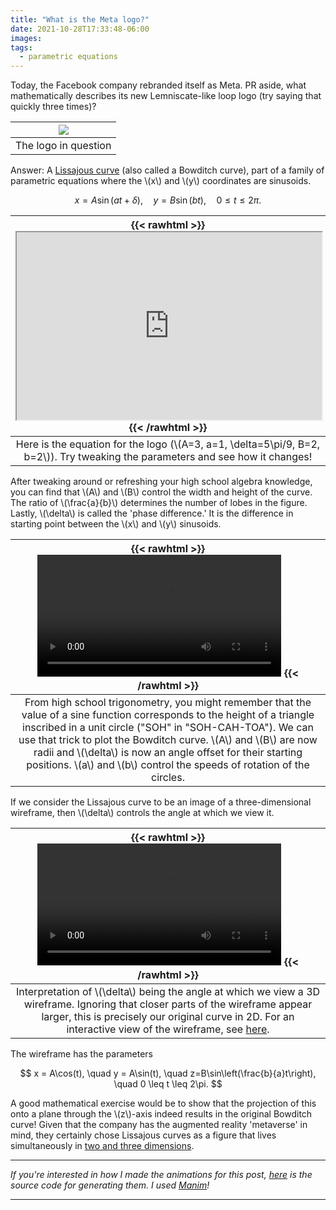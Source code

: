 ```yaml
---
title: "What is the Meta logo?"
date: 2021-10-28T17:33:48-06:00
images:
tags: 
  - parametric equations
---
```


Today, the Facebook company rebranded itself as Meta. PR aside, what mathematically describes its new Lemniscate-like loop logo (try saying that quickly three times)?

| ![](https://photos5.appleinsider.com/gallery/45329-88208-Meta-Logo-xl.jpg) |
|:--:|
| The logo in question |

Answer: A [Lissajous curve](https://en.wikipedia.org/wiki/Lissajous_curve) (also called a Bowditch curve), part of a family of parametric equations where the \\(x\\) and \\(y\\) coordinates are sinusoids.

$$
x = A\sin(at + \delta), \quad y = B\sin(bt), \quad 0 \leq t \leq 2\pi.
$$

| {{< rawhtml >}} <iframe src="https://www.desmos.com/calculator/brasrdtssa" width="100%" style="min-height:300px"></iframe> {{< /rawhtml >}} |
|:--:|
| Here is the equation for the logo (\\(A=3, a=1, \\delta=5\\pi/9, B=2, b=2\\)). Try tweaking the parameters and see how it changes! |

After tweaking around or refreshing your high school algebra knowledge, you can find that \\(A\\) and \\(B\\) control the width and height of the curve. The ratio of \\(\\frac{a}{b}\\) determines the number of lobes in the figure. Lastly, \\(\\delta\\) is called the 'phase difference.' It is the difference in starting point between the \\(x\\) and \\(y\\) sinusoids.

| {{< rawhtml >}} <video controls width="80%"><source src="/BowditchParametric.mp4"></video> {{< /rawhtml >}} |
|:--:|
| From high school trigonometry, you might remember that the value of a sine function corresponds to the height of a triangle inscribed in a unit circle ("SOH" in "SOH-CAH-TOA"). We can use that trick to plot the Bowditch curve. \\(A\\) and \\(B\\) are now radii and \\(\\delta\\) is now an angle offset for their starting positions. \\(a\\) and \\(b\\) control the speeds of rotation of the circles. |

If we consider the Lissajous curve to be an image of a three-dimensional wireframe, then \\(\\delta\\) controls the angle at which we view it.

| {{< rawhtml >}} <video controls width="80%"><source src="/Bowditch3D.mp4"></video> {{< /rawhtml >}} |
|:--:|
| Interpretation of \\(\\delta\\) being the angle at which we view a 3D wireframe. Ignoring that closer parts of the wireframe appear larger, this is precisely our original curve in 2D. For an interactive view of the wireframe, see [here](https://christopherchudzicki.github.io/MathBox-Demos/parametric_curves_3D.html?settings=eyJmdW5jdGlvbnMiOnsiYSI6eyJ6IjoiMipzaW4oMip0KSIsInQiOjUuMDQ5OTk5OTk5OTk5OTM3fX0sImNvbnRhaW5lcklkIjoibXktbWF0aC1ib3giLCJjYW1lcmEiOnsicG9zaXRpb24iOlswLjAzLDAuMjIsMS41N119LCJub1pvb20iOnRydWUsImZvY3VzIjoxLjY5NTU4MjQ5NTc4MTMxN30=). |

The wireframe has the parameters

$$
x = A\cos(t), \quad y = A\sin(t), \quad z=B\sin\left(\frac{b}{a}t\right), \quad 0 \leq t \leq 2\pi.
$$

A good mathematical exercise would be to show that the projection of this onto a plane through the \\(z\\)-axis indeed results in the original Bowditch curve! Given that the company has the augmented reality 'metaverse' in mind, they certainly chose Lissajous curves as a figure that lives simultaneously in [two and three dimensions](https://design.facebook.com/stories/designing-our-new-company-brand-meta/).

---

*If you're interested in how I made the animations for this post, [here](https://gist.github.com/nathanielbd/25fb7b5a51535552bfa5fee62e49ebff) is the source code for generating them. I used [Manim](https://manim.community)!*

---